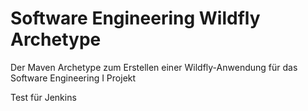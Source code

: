 # Software Engineering Wildfly Archetype  

Der Maven Archetype zum Erstellen einer Wildfly-Anwendung für das Software Engineering I Projekt

Test für Jenkins